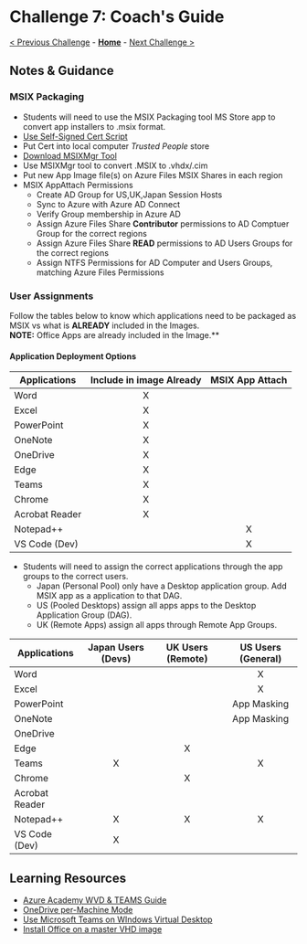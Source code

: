 # Challenge 7: Coach's Guide

[< Previous Challenge](./06-Implement-Manage-FsLogix.md) - **[Home](./README.md)** - [Next Challenge >](./08-Plan-Implement-BCDR.md)

## Notes & Guidance

### MSIX Packaging

- Students will need to use the MSIX Packaging tool MS Store app to convert app installers to .msix format. 
- [Use Self-Signed Cert Script](https://raw.githubusercontent.com/DeanCefola/PowerShell-Scripts/master/Certificate_Self%20Signed.ps1)
- Put Cert into local computer *Trusted People* store
- [Download MSIXMgr Tool](https://aka.ms/msixmgr)
- Use MSIXMgr tool to convert .MSIX to .vhdx/.cim
- Put new App Image file(s) on Azure Files MSIX Shares in each region
- MSIX AppAttach Permissions
    - Create AD Group for US,UK,Japan Session Hosts
    - Sync to Azure with Azure AD Connect
    - Verify Group membership in Azure AD 
    - Assign Azure Files Share **Contributor** permissions to AD Comptuer Group for the correct regions
    - Assign Azure Files Share **READ** permissions to AD Users Groups for the correct regions
    - Assign NTFS Permissions for AD Computer and Users Groups, matching Azure Files Permissions

### User Assignments

Follow the tables below to know which applications need to be packaged as MSIX vs what is **ALREADY** included in the Images.  
**NOTE:** Office Apps are already included in the Image.**

#### Application Deployment Options

Applications| Include in image Already | MSIX App Attach |
------------|:------------------------:|:---------------:|
Word        | X                        |                 |
Excel       | X                        |                 |
PowerPoint  | X                        |                 |
OneNote     | X                        |                 |
OneDrive    | X                        |                 |
Edge        | X                        |                 |
Teams       | X                        |                 |
Chrome      | X                        |                 |
Acrobat Reader| X                      |                 |
Notepad++   |                          | X               |
VS Code (Dev) |                        | X               |  

- Students will need to assign the correct applications through the app groups to the correct users.
    * Japan (Personal Pool) only have a Desktop application group.  Add MSIX app as a application to that DAG.
    * US (Pooled Desktops) assign all apps  apps to the Desktop Application Group (DAG).
    * UK (Remote Apps) assign all apps through Remote App Groups.

Applications    | Japan Users (Devs)  |   UK Users (Remote)   |   US Users (General)  |
----------------|:-------------------:|:---------------------:|:---------------------:|
Word            |                     |                       | X                     |  
Excel           |                     |                       | X                     |
PowerPoint      |                     |                       | App Masking           |
OneNote         |                     |                       | App Masking           |
OneDrive        |                     |                       |                       |
Edge            |                     | X                     |                       |
Teams           | X                   |                       | X                     |
Chrome          |                     | X                     |                       |
Acrobat Reader  |                     |                       |                       |
Notepad++       | X                   | X                     | X                     |
VS Code (Dev)   | X                   |                       |                       |

## Learning Resources

- [Azure Academy WVD & TEAMS Guide](https://www.youtube.com/watch?v=RfbolIgPcBY)
- [OneDrive per-Machine Mode](https://docs.microsoft.com/en-us/azure/virtual-desktop/install-office-on-wvd-master-image#install-onedrive-in-per-machine-mode)
- [Use Microsoft Teams on WIndows Virtual Desktop](https://docs.microsoft.com/en-us/azure/virtual-desktop/teams-on-wvd)
- [Install Office on a master VHD image](https://docs.microsoft.com/en-us/azure/virtual-desktop/install-office-on-wvd-master-image)
